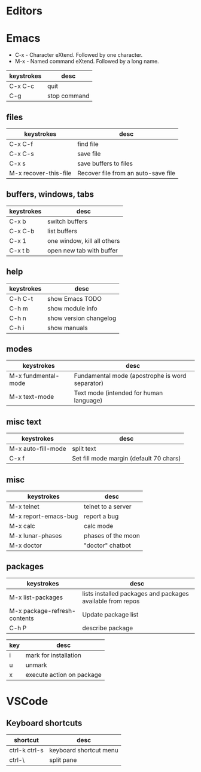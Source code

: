 # Editors


# Emacs

- C-x - Character eXtend. Followed by one character.
- M-x - Named command eXtend. Followed by a long name.

| keystrokes | desc         |
|---------- |------------ |
| C-x C-c    | quit         |
| C-g        | stop command |


## files

| keystrokes            | desc                                |
|--------------------- |----------------------------------- |
| C-x C-f               | find file                           |
| C-x C-s               | save file                           |
| C-x s                 | save buffers to files               |
| M-x recover-this-file | Recover file from an auto-save file |


## buffers, windows, tabs

| keystrokes | desc                        |
|---------- |--------------------------- |
| C-x b      | switch buffers              |
| C-x C-b    | list buffers                |
| C-x 1      | one window, kill all others |
| C-x t b    | open new tab with buffer    |


## help

| keystrokes | desc                   |
|---------- |---------------------- |
| C-h C-t    | show Emacs TODO        |
| C-h m      | show module info       |
| C-h n      | show version changelog |
| C-h i      | show manuals           |


## modes

| keystrokes          | desc                                            |
|------------------- |----------------------------------------------- |
| M-x fundmental-mode | Fundamental mode (apostrophe is word separator) |
| M-x text-mode       | Text mode (intended for human language)         |


## misc text

| keystrokes         | desc                                    |
|------------------ |--------------------------------------- |
| M-x auto-fill-mode | split text                              |
| C-x f              | Set fill mode margin (default 70 chars) |


## misc

| keystrokes           | desc               |
|-------------------- |------------------ |
| M-x telnet           | telnet to a server |
| M-x report-emacs-bug | report a bug       |
| M-x calc             | calc mode          |
| M-x lunar-phases     | phases of the moon |
| M-x doctor           | "doctor" chatbot   |


## packages

| keystrokes                   | desc                                                       |
|---------------------------- |---------------------------------------------------------- |
| M-x list-packages            | lists installed packages and packages available from repos |
| M-x package-refresh-contents | Update package list                                        |
| C-h P                        | describe package                                           |

| key | desc                      |
|--- |------------------------- |
| i   | mark for installation     |
| u   | unmark                    |
| x   | execute action on package |


# VSCode


## Keyboard shortcuts

| shortcut      | desc                   |
|------------- |---------------------- |
| ctrl-k ctrl-s | keyboard shortcut menu |
| ctrl-\\       | split pane             |